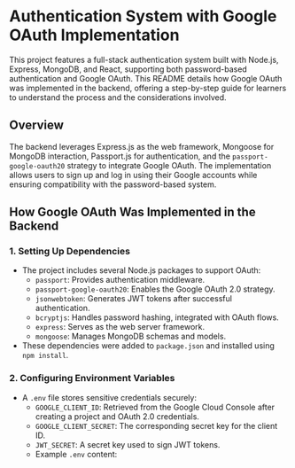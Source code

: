 # Authentication System with Google OAuth Implementation

This project features a full-stack authentication system built with Node.js, Express, MongoDB, and React, supporting both password-based authentication and Google OAuth. This README details how Google OAuth was implemented in the backend, offering a step-by-step guide for learners to understand the process and the considerations involved.

## Overview
The backend leverages Express.js as the web framework, Mongoose for MongoDB interaction, Passport.js for authentication, and the `passport-google-oauth20` strategy to integrate Google OAuth. The implementation allows users to sign up and log in using their Google accounts while ensuring compatibility with the password-based system.

## How Google OAuth Was Implemented in the Backend

### 1. **Setting Up Dependencies**
- The project includes several Node.js packages to support OAuth:
  - `passport`: Provides authentication middleware.
  - `passport-google-oauth20`: Enables the Google OAuth 2.0 strategy.
  - `jsonwebtoken`: Generates JWT tokens after successful authentication.
  - `bcryptjs`: Handles password hashing, integrated with OAuth flows.
  - `express`: Serves as the web server framework.
  - `mongoose`: Manages MongoDB schemas and models.
- These dependencies were added to `package.json` and installed using `npm install`.

### 2. **Configuring Environment Variables**
- A `.env` file stores sensitive credentials securely:
  - `GOOGLE_CLIENT_ID`: Retrieved from the Google Cloud Console after creating a project and OAuth 2.0 credentials.
  - `GOOGLE_CLIENT_SECRET`: The corresponding secret key for the client ID.
  - `JWT_SECRET`: A secret key used to sign JWT tokens.
  - Example `.env` content:

